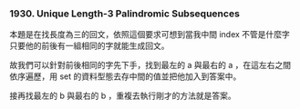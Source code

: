 ### 1930. Unique Length-3 Palindromic Subsequences
本題是在找長度為三的回文，依照這個要求可想到當我中間 index 不管是什麼字只要他的前後有一組相同的字就能生成回文。

故我們可以針對前後相同的字先下手，找到最左的 a 與最右的 a ，在這左右之間依序遍歷，用 set 的資料型態去存中間的值並把他加入到答案中。

接再找最左的 b 與最右的 b ，重複去執行剛才的方法就是答案。